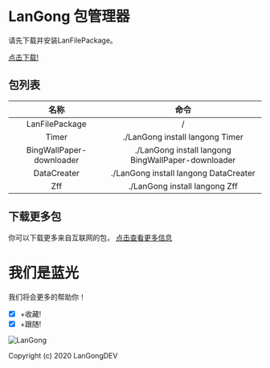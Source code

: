 # LanGong 包管理器

请先下载并安装LanFilePackage。

[点击下载!](https://langong-dev.github.com/LanFilePackage/)

## 包列表

| 名称 | 命令 |
|:---:|:---:|
| LanFilePackage | / |
| Timer | ./LanGong install langong Timer |
| BingWallPaper-downloader | ./LanGong install langong BingWallPaper-downloader |
| DataCreater | ./LanGong install langong DataCreater |
| Zff | ./LanGong install langong Zff |

## 下载更多包

你可以下载更多来自互联网的包，
[点击查看更多信息](https://langong-dev.github.io/LanFilePackage/)

# 我们是蓝光

我们将会更多的帮助你！

- [x] +收藏!
- [x] +跟随!

![LanGong](/Package/img/LanGong-BlackLogo.png)

Copyright (c) 2020 LanGongDEV
